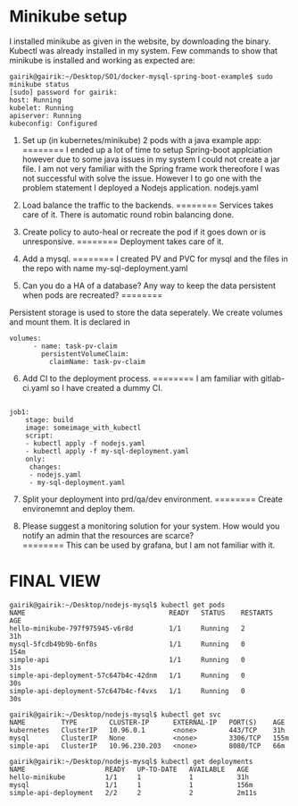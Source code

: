
Minikube setup
========
I installed minikube as given in the website, by downloading the binary. Kubectl was already installed in my system. Few commands to show that minikube is installed and working as expected are:

```shell
gairik@gairik:~/Desktop/SO1/docker-mysql-spring-boot-example$ sudo minikube status
[sudo] password for gairik: 
host: Running
kubelet: Running
apiserver: Running
kubeconfig: Configured

```

1. Set up (in kubernetes/minikube) 2 pods with a java example app:
========
I ended up a lot of time to setup Spring-boot applciation however due to some java issues in my system I could not create a jar file. I am not very familiar with the Spring frame work thereofore I was not successful with solve the issue. However I to go one with the problem statement I deployed a Nodejs application.
nodejs.yaml

2. Load balance the traffic to the backends.
========
Services takes care of it. There is automatic round robin balancing done.

3. Create policy to auto-heal or recreate the pod if it goes down or is unresponsive.
========
Deployment takes care of it.

4. Add a mysql.
========
I created PV and PVC for mysql and the files in the repo with name
my-sql-deployment.yaml

5. Can you do a HA of a database? Any way to keep the data persistent when pods are
recreated?
========

Persistent storage is used to store the data seperately. We create volumes and mount them. It is declared in

```shell
volumes:
      - name: task-pv-claim
        persistentVolumeClaim:
          claimName: task-pv-claim
```

6. Add CI to the deployment process.
========
I am familiar with gitlab-ci.yaml so I have created a dummy CI.
```shell

job1:
    stage: build
    image: someimage_with_kubectl
    script: 
    - kubectl apply -f nodejs.yaml
    - kubectl apply -f my-sql-deployment.yaml
    only:
     changes:
     - nodejs.yaml
     - my-sql-deployment.yaml

```



7. Split your deployment into prd/qa/dev environment.
========
Create environemnt and deploy them. 

8. Please suggest a monitoring solution for your system. How would you notify an admin
that the resources are scarce?          
========
This can be used by grafana, but I am not familiar with it.


FINAL VIEW
========
```shell
gairik@gairik:~/Desktop/nodejs-mysql$ kubectl get pods
NAME                                    READY   STATUS    RESTARTS   AGE
hello-minikube-797f975945-v6r8d         1/1     Running   2          31h
mysql-5fcdb49b9b-6nf8s                  1/1     Running   0          154m
simple-api                              1/1     Running   0          31s
simple-api-deployment-57c647b4c-42dnm   1/1     Running   0          30s
simple-api-deployment-57c647b4c-f4vxs   1/1     Running   0          30s

```

```shell
gairik@gairik:~/Desktop/nodejs-mysql$ kubectl get svc
NAME         TYPE        CLUSTER-IP      EXTERNAL-IP   PORT(S)    AGE
kubernetes   ClusterIP   10.96.0.1       <none>        443/TCP    31h
mysql        ClusterIP   None            <none>        3306/TCP   155m
simple-api   ClusterIP   10.96.230.203   <none>        8080/TCP   66m

```

```shell
gairik@gairik:~/Desktop/nodejs-mysql$ kubectl get deployments
NAME                    READY   UP-TO-DATE   AVAILABLE   AGE
hello-minikube          1/1     1            1           31h
mysql                   1/1     1            1           156m
simple-api-deployment   2/2     2            2           2m11s

```